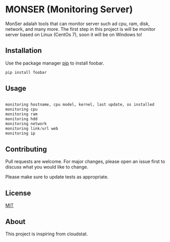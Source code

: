 # MONSER (Monitoring Server)

MonSer adalah tools that can monitor server such ad cpu, ram, disk, network, and many more. The first step in this project is will be monitor server based on Linux (CentOs 7), soon it will be on Windows to!

## Installation

Use the package manager [pip](https://pip.pypa.io/en/stable/) to install foobar.

```bash
pip install foobar
```

## Usage

```python

monitoring hostname, cpu model, kernel, last update, os installed
monitoring cpu
monitoring ram
monitoring hdd
monitoring network
monitoring link/url web
monitoring ip

```

## Contributing
Pull requests are welcome. For major changes, please open an issue first to discuss what you would like to change.

Please make sure to update tests as appropriate.

## License
[MIT](https://choosealicense.com/licenses/mit/)

## About
This project is inspiring from cloudstat.
